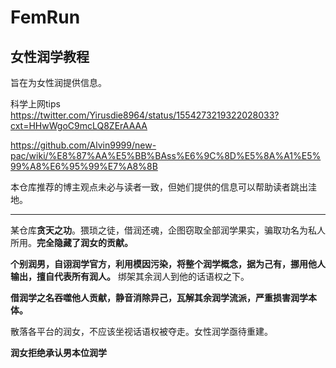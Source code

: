 # FemRun
## 女性润学教程
旨在为女性润提供信息。

科学上网tips
https://twitter.com/Yirusdie8964/status/1554273219322028033?cxt=HHwWgoC9mcLQ8ZErAAAA

https://github.com/Alvin9999/new-pac/wiki/%E8%87%AA%E5%BB%BAss%E6%9C%8D%E5%8A%A1%E5%99%A8%E6%95%99%E7%A8%8B

本仓库推荐的博主观点未必与读者一致，但她们提供的信息可以帮助读者跳出洼地。

---------------

某仓库**贪天之功**。猥琐之徒，借润还魂，企图窃取全部润学果实，骗取功名为私人所用。**完全隐藏了润女的贡献。**

**个别润男，自诩润学官方，利用模因污染，将整个润学概念，据为己有，挪用他人输出，擅自代表所有润人。** 绑架其余润人到他的话语权之下。

**借润学之名吞噬他人贡献，静音消除异己，瓦解其余润学流派，严重损害润学本体。**



散落各平台的润女，不应该坐视话语权被夺走。女性润学亟待重建。

**润女拒绝承认男本位润学**
